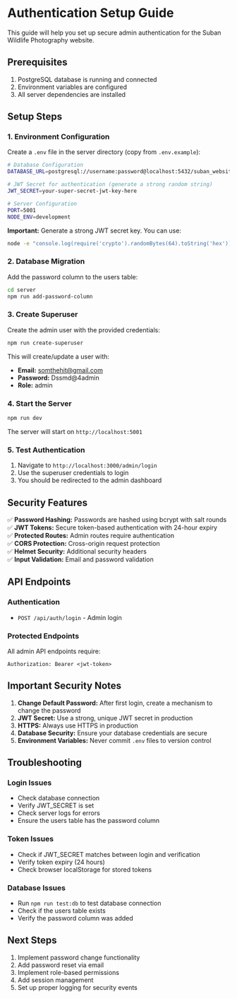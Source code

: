 # Authentication Setup Guide

This guide will help you set up secure admin authentication for the Suban Wildlife Photography website.

## Prerequisites

1. PostgreSQL database is running and connected
2. Environment variables are configured
3. All server dependencies are installed

## Setup Steps

### 1. Environment Configuration

Create a `.env` file in the server directory (copy from `.env.example`):

```bash
# Database Configuration
DATABASE_URL=postgresql://username:password@localhost:5432/suban_website

# JWT Secret for authentication (generate a strong random string)
JWT_SECRET=your-super-secret-jwt-key-here

# Server Configuration
PORT=5001
NODE_ENV=development
```

**Important:** Generate a strong JWT secret key. You can use:
```bash
node -e "console.log(require('crypto').randomBytes(64).toString('hex'))"
```

### 2. Database Migration

Add the password column to the users table:

```bash
cd server
npm run add-password-column
```

### 3. Create Superuser

Create the admin user with the provided credentials:

```bash
npm run create-superuser
```

This will create/update a user with:
- **Email:** somthehit@gmail.com
- **Password:** Dssmd@4admin
- **Role:** admin

### 4. Start the Server

```bash
npm run dev
```

The server will start on `http://localhost:5001`

### 5. Test Authentication

1. Navigate to `http://localhost:3000/admin/login`
2. Use the superuser credentials to login
3. You should be redirected to the admin dashboard

## Security Features

✅ **Password Hashing:** Passwords are hashed using bcrypt with salt rounds  
✅ **JWT Tokens:** Secure token-based authentication with 24-hour expiry  
✅ **Protected Routes:** Admin routes require authentication  
✅ **CORS Protection:** Cross-origin request protection  
✅ **Helmet Security:** Additional security headers  
✅ **Input Validation:** Email and password validation  

## API Endpoints

### Authentication
- `POST /api/auth/login` - Admin login

### Protected Endpoints
All admin API endpoints require:
```
Authorization: Bearer <jwt-token>
```

## Important Security Notes

1. **Change Default Password:** After first login, create a mechanism to change the password
2. **JWT Secret:** Use a strong, unique JWT secret in production
3. **HTTPS:** Always use HTTPS in production
4. **Database Security:** Ensure your database credentials are secure
5. **Environment Variables:** Never commit `.env` files to version control

## Troubleshooting

### Login Issues
- Check database connection
- Verify JWT_SECRET is set
- Check server logs for errors
- Ensure the users table has the password column

### Token Issues
- Check if JWT_SECRET matches between login and verification
- Verify token expiry (24 hours)
- Check browser localStorage for stored tokens

### Database Issues
- Run `npm run test:db` to test database connection
- Check if the users table exists
- Verify the password column was added

## Next Steps

1. Implement password change functionality
2. Add password reset via email
3. Implement role-based permissions
4. Add session management
5. Set up proper logging for security events
